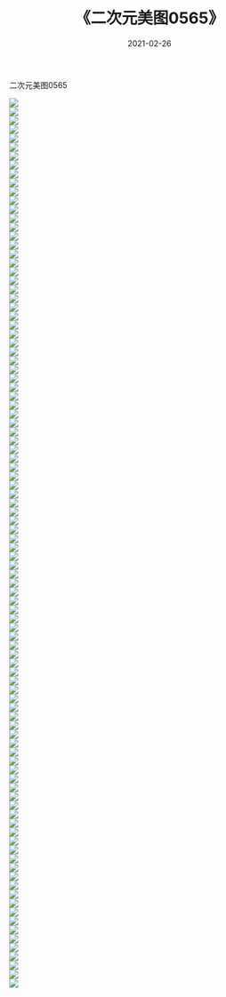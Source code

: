 ﻿---
layout: post
title:  《二次元美图0565》
date:   2021-02-26
img: http://imgx.orgx.ga/二次元/2021/二次元美图0565/000.jpg
categories: [美女, 清纯, 唯美]
---

二次元美图0565

 ![](http://imgx.orgx.ga/二次元/2021/二次元美图0565/001.jpg) <br>![](http://imgx.orgx.ga/二次元/2021/二次元美图0565/002.jpg) <br>![](http://imgx.orgx.ga/二次元/2021/二次元美图0565/003.jpg) <br>![](http://imgx.orgx.ga/二次元/2021/二次元美图0565/004.jpg) <br>![](http://imgx.orgx.ga/二次元/2021/二次元美图0565/005.jpg) <br>![](http://imgx.orgx.ga/二次元/2021/二次元美图0565/006.jpg) <br>![](http://imgx.orgx.ga/二次元/2021/二次元美图0565/007.jpg) <br>![](http://imgx.orgx.ga/二次元/2021/二次元美图0565/008.jpg) <br>![](http://imgx.orgx.ga/二次元/2021/二次元美图0565/009.jpg) <br>![](http://imgx.orgx.ga/二次元/2021/二次元美图0565/010.jpg) <br>![](http://imgx.orgx.ga/二次元/2021/二次元美图0565/011.jpg) <br>![](http://imgx.orgx.ga/二次元/2021/二次元美图0565/012.jpg) <br>![](http://imgx.orgx.ga/二次元/2021/二次元美图0565/013.jpg) <br>![](http://imgx.orgx.ga/二次元/2021/二次元美图0565/014.jpg) <br>![](http://imgx.orgx.ga/二次元/2021/二次元美图0565/015.jpg) <br>![](http://imgx.orgx.ga/二次元/2021/二次元美图0565/016.jpg) <br>![](http://imgx.orgx.ga/二次元/2021/二次元美图0565/017.jpg) <br>![](http://imgx.orgx.ga/二次元/2021/二次元美图0565/018.jpg) <br>![](http://imgx.orgx.ga/二次元/2021/二次元美图0565/019.jpg) <br>![](http://imgx.orgx.ga/二次元/2021/二次元美图0565/020.jpg) <br>![](http://imgx.orgx.ga/二次元/2021/二次元美图0565/021.jpg) <br>![](http://imgx.orgx.ga/二次元/2021/二次元美图0565/022.jpg) <br>![](http://imgx.orgx.ga/二次元/2021/二次元美图0565/023.jpg) <br>![](http://imgx.orgx.ga/二次元/2021/二次元美图0565/024.jpg) <br>![](http://imgx.orgx.ga/二次元/2021/二次元美图0565/025.jpg) <br>![](http://imgx.orgx.ga/二次元/2021/二次元美图0565/026.jpg) <br>![](http://imgx.orgx.ga/二次元/2021/二次元美图0565/027.jpg) <br>![](http://imgx.orgx.ga/二次元/2021/二次元美图0565/028.jpg) <br>![](http://imgx.orgx.ga/二次元/2021/二次元美图0565/029.jpg) <br>![](http://imgx.orgx.ga/二次元/2021/二次元美图0565/030.jpg) <br>![](http://imgx.orgx.ga/二次元/2021/二次元美图0565/031.jpg) <br>![](http://imgx.orgx.ga/二次元/2021/二次元美图0565/032.jpg) <br>![](http://imgx.orgx.ga/二次元/2021/二次元美图0565/033.jpg) <br>![](http://imgx.orgx.ga/二次元/2021/二次元美图0565/034.jpg) <br>![](http://imgx.orgx.ga/二次元/2021/二次元美图0565/035.jpg) <br>![](http://imgx.orgx.ga/二次元/2021/二次元美图0565/036.jpg) <br>![](http://imgx.orgx.ga/二次元/2021/二次元美图0565/037.jpg) <br>![](http://imgx.orgx.ga/二次元/2021/二次元美图0565/038.jpg) <br>![](http://imgx.orgx.ga/二次元/2021/二次元美图0565/039.jpg) <br>![](http://imgx.orgx.ga/二次元/2021/二次元美图0565/040.jpg) <br>![](http://imgx.orgx.ga/二次元/2021/二次元美图0565/041.jpg) <br>![](http://imgx.orgx.ga/二次元/2021/二次元美图0565/042.jpg) <br>![](http://imgx.orgx.ga/二次元/2021/二次元美图0565/043.jpg) <br>![](http://imgx.orgx.ga/二次元/2021/二次元美图0565/044.jpg) <br>![](http://imgx.orgx.ga/二次元/2021/二次元美图0565/045.jpg) <br>![](http://imgx.orgx.ga/二次元/2021/二次元美图0565/046.jpg) <br>![](http://imgx.orgx.ga/二次元/2021/二次元美图0565/047.jpg) <br>![](http://imgx.orgx.ga/二次元/2021/二次元美图0565/048.jpg) <br>![](http://imgx.orgx.ga/二次元/2021/二次元美图0565/049.jpg) <br>![](http://imgx.orgx.ga/二次元/2021/二次元美图0565/050.jpg) <br>![](http://imgx.orgx.ga/二次元/2021/二次元美图0565/051.jpg) <br>![](http://imgx.orgx.ga/二次元/2021/二次元美图0565/052.jpg) <br>![](http://imgx.orgx.ga/二次元/2021/二次元美图0565/053.jpg) <br>![](http://imgx.orgx.ga/二次元/2021/二次元美图0565/054.jpg) <br>![](http://imgx.orgx.ga/二次元/2021/二次元美图0565/055.jpg) <br>![](http://imgx.orgx.ga/二次元/2021/二次元美图0565/056.jpg) <br>![](http://imgx.orgx.ga/二次元/2021/二次元美图0565/057.jpg) <br>![](http://imgx.orgx.ga/二次元/2021/二次元美图0565/058.jpg) <br>![](http://imgx.orgx.ga/二次元/2021/二次元美图0565/059.jpg) <br>![](http://imgx.orgx.ga/二次元/2021/二次元美图0565/060.jpg) <br>![](http://imgx.orgx.ga/二次元/2021/二次元美图0565/061.jpg) <br>![](http://imgx.orgx.ga/二次元/2021/二次元美图0565/062.jpg) <br>![](http://imgx.orgx.ga/二次元/2021/二次元美图0565/063.jpg) <br>![](http://imgx.orgx.ga/二次元/2021/二次元美图0565/064.jpg) <br>![](http://imgx.orgx.ga/二次元/2021/二次元美图0565/065.jpg) <br>![](http://imgx.orgx.ga/二次元/2021/二次元美图0565/066.jpg) <br>![](http://imgx.orgx.ga/二次元/2021/二次元美图0565/067.jpg) <br>![](http://imgx.orgx.ga/二次元/2021/二次元美图0565/068.jpg) <br>![](http://imgx.orgx.ga/二次元/2021/二次元美图0565/069.jpg) <br>![](http://imgx.orgx.ga/二次元/2021/二次元美图0565/070.jpg) <br>![](http://imgx.orgx.ga/二次元/2021/二次元美图0565/071.jpg) <br>![](http://imgx.orgx.ga/二次元/2021/二次元美图0565/072.jpg) <br>![](http://imgx.orgx.ga/二次元/2021/二次元美图0565/073.jpg) <br>![](http://imgx.orgx.ga/二次元/2021/二次元美图0565/074.jpg) <br>![](http://imgx.orgx.ga/二次元/2021/二次元美图0565/075.jpg) <br>![](http://imgx.orgx.ga/二次元/2021/二次元美图0565/076.jpg) <br>![](http://imgx.orgx.ga/二次元/2021/二次元美图0565/077.jpg) <br>![](http://imgx.orgx.ga/二次元/2021/二次元美图0565/078.jpg) <br>![](http://imgx.orgx.ga/二次元/2021/二次元美图0565/079.jpg) <br>![](http://imgx.orgx.ga/二次元/2021/二次元美图0565/080.jpg) <br>![](http://imgx.orgx.ga/二次元/2021/二次元美图0565/081.jpg) <br>![](http://imgx.orgx.ga/二次元/2021/二次元美图0565/082.jpg) <br>![](http://imgx.orgx.ga/二次元/2021/二次元美图0565/083.jpg) <br>![](http://imgx.orgx.ga/二次元/2021/二次元美图0565/084.jpg) <br>![](http://imgx.orgx.ga/二次元/2021/二次元美图0565/085.jpg) <br>![](http://imgx.orgx.ga/二次元/2021/二次元美图0565/086.jpg) <br>![](http://imgx.orgx.ga/二次元/2021/二次元美图0565/087.jpg) <br>![](http://imgx.orgx.ga/二次元/2021/二次元美图0565/088.jpg) <br>![](http://imgx.orgx.ga/二次元/2021/二次元美图0565/089.jpg) <br>![](http://imgx.orgx.ga/二次元/2021/二次元美图0565/090.jpg) <br>![](http://imgx.orgx.ga/二次元/2021/二次元美图0565/091.jpg) <br>![](http://imgx.orgx.ga/二次元/2021/二次元美图0565/092.jpg) <br>![](http://imgx.orgx.ga/二次元/2021/二次元美图0565/093.jpg) <br>![](http://imgx.orgx.ga/二次元/2021/二次元美图0565/094.jpg) <br>![](http://imgx.orgx.ga/二次元/2021/二次元美图0565/095.jpg) <br>![](http://imgx.orgx.ga/二次元/2021/二次元美图0565/096.jpg) <br>![](http://imgx.orgx.ga/二次元/2021/二次元美图0565/097.jpg) <br>![](http://imgx.orgx.ga/二次元/2021/二次元美图0565/098.jpg) <br>![](http://imgx.orgx.ga/二次元/2021/二次元美图0565/099.jpg) <br>![](http://imgx.orgx.ga/二次元/2021/二次元美图0565/100.jpg) <br>